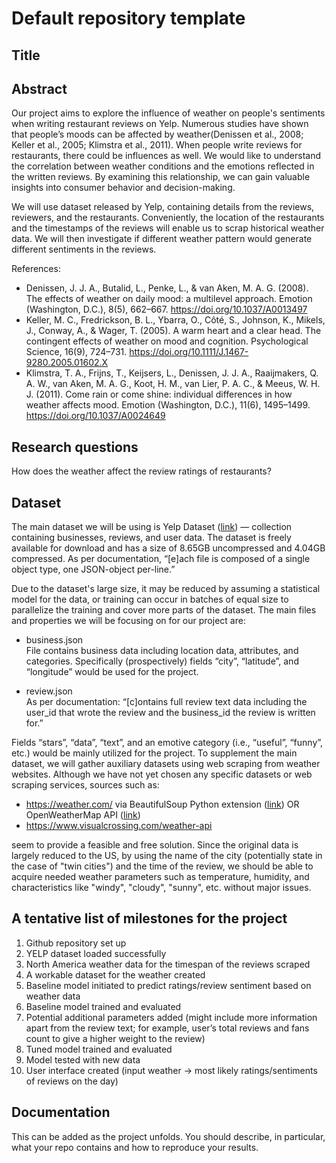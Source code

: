 # Default repository template

## Title

## Abstract
Our project aims to explore the influence of weather on people's sentiments when writing restaurant reviews on Yelp. Numerous studies have shown that people’s moods can be affected by weather(Denissen et al., 2008; Keller et al., 2005; Klimstra et al., 2011). When people write reviews for restaurants, there could be influences as well. We would like to understand the correlation between weather conditions and the emotions reflected in the written reviews. By examining this relationship, we can gain valuable insights into consumer behavior and decision-making.

We will use dataset released by Yelp, containing details from the reviews, reviewers, and the restaurants. Conveniently, the location of the restaurants and the timestamps of the reviews will enable us to scrap historical weather data. We will then investigate if different weather pattern would generate different sentiments in the reviews.


References:
* Denissen, J. J. A., Butalid, L., Penke, L., & van Aken, M. A. G. (2008). The effects of weather on daily mood: a multilevel approach. Emotion (Washington, D.C.), 8(5), 662–667. https://doi.org/10.1037/A0013497
* Keller, M. C., Fredrickson, B. L., Ybarra, O., Côté, S., Johnson, K., Mikels, J., Conway, A., & Wager, T. (2005). A warm heart and a clear head. The contingent effects of weather on mood and cognition. Psychological Science, 16(9), 724–731. https://doi.org/10.1111/J.1467-9280.2005.01602.X
* Klimstra, T. A., Frijns, T., Keijsers, L., Denissen, J. J. A., Raaijmakers, Q. A. W., van Aken, M. A. G., Koot, H. M., van Lier, P. A. C., & Meeus, W. H. J. (2011). Come rain or come shine: individual differences in how weather affects mood. Emotion (Washington, D.C.), 11(6), 1495–1499. https://doi.org/10.1037/A0024649
 


## Research questions
How does the weather affect the review ratings of restaurants?

## Dataset
The main dataset we will be using is Yelp Dataset ([link](https://www.yelp.com/dataset/documentation/main)) — collection containing businesses, reviews, and user data. The dataset is freely available for download and has a size of 8.65GB uncompressed and 4.04GB compressed. As per documentation, “[e]ach file is composed of a single object type, one JSON-object per-line.”

Due to the dataset's large size, it may be reduced by assuming a statistical model for the data, or training can occur in batches of equal size to parallelize the training and cover more parts of the dataset.
The main files and properties we will be focusing on for our project are:

* business.json <br>
File contains business data including location data, attributes, and categories. Specifically (prospectively) fields “city”, “latitude”, and “longitude” would be used for the project. 

* review.json <br>
As per documentation: “[c]ontains full review text data including the user_id that wrote the review and the business_id the review is written for.”

Fields “stars”, “data”, “text”, and an emotive category (i.e., “useful”, “funny”, etc.) would be mainly utilized for the project.
To supplement the main dataset, we will gather auxiliary datasets using web scraping from weather websites. Although we have not yet chosen any specific datasets or web scraping services, sources such as:

* https://weather.com/ via BeautifulSoup Python extension ([link](https://www.crummy.com/software/BeautifulSoup/bs4/doc/)) OR OpenWeatherMap API ([link](https://openweathermap.org/api))
* https://www.visualcrossing.com/weather-api

seem to provide a feasible and free solution. Since the original data is largely reduced to the US, by using the name of the city (potentially state in the case of "twin cities") and the time of the review, we should be able to acquire needed weather parameters such as temperature, humidity, and characteristics like "windy", "cloudy", "sunny", etc. without major issues.


## A tentative list of milestones for the project
1. Github repository set up
2. YELP dataset loaded successfully
3. North America weather data for the timespan of the reviews scraped
4. A workable dataset for the weather created
5. Baseline model initiated to predict ratings/review sentiment based on weather data
6. Baseline model trained and evaluated
7. Potential additional parameters added (might include more information apart from the review text; for example, user’s total reviews and fans count to give a higher weight to the review)
8. Tuned model trained and evaluated
9. Model tested with new data
10. User interface created (input weather -> most likely ratings/sentiments of reviews on the day)

## Documentation
This can be added as the project unfolds. You should describe, in particular, what your repo contains and how to reproduce your results.
